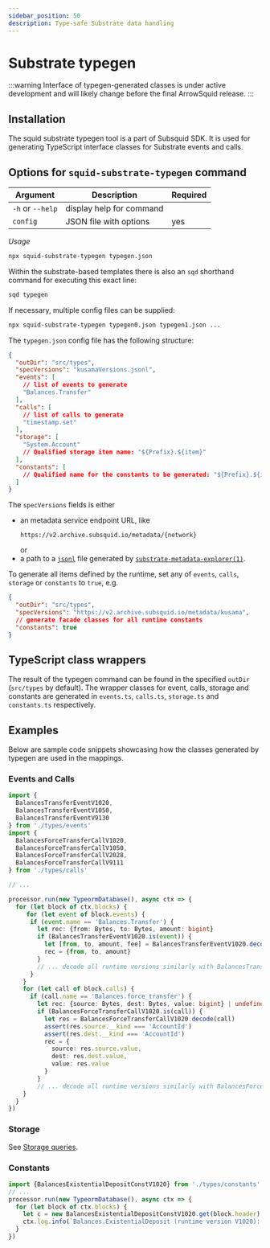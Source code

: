 ```yaml
---
sidebar_position: 50
description: Type-safe Substrate data handling
---
```


# Substrate typegen

:::warning
Interface of typegen-generated classes is under active development and will likely change before the final ArrowSquid release.
:::

## Installation

The squid substrate typegen tool is a part of Subsquid SDK. It is used for generating TypeScript interface classes for Substrate events and calls.

## Options for `squid-substrate-typegen` command

| Argument         | Description              | Required |
| ---------------- | ------------------------ | -------- |
| `-h` or `--help` | display help for command |          |
| `config`         | JSON file with options   | yes      |

*Usage*

```bash
npx squid-substrate-typegen typegen.json
```

Within the substrate-based templates there is also an `sqd` shorthand command for executing this exact line:

```bash
sqd typegen
```

If necessary, multiple config files can be supplied:
```bash
npx squid-substrate-typegen typegen0.json typegen1.json ...
```

The `typegen.json` config file has the following structure:
```json
{
  "outDir": "src/types",
  "specVersions": "kusamaVersions.jsonl",
  "events": [
    // list of events to generate
    "Balances.Transfer"
  ],
  "calls": [
    // list of calls to generate
    "timestamp.set"
  ],
  "storage": [
    "System.Account"
    // Qualified storage item name: "${Prefix}.${item}"
  ],
  "constants": [
    // Qualified name for the constants to be generated: "${Prefix}.${item}"
  ]
}
```
The `specVersions` fields is either
 - an metadata service endpoint URL, like
   ```
   https://v2.archive.subsquid.io/metadata/{network}
   ```
   or
 - a path to a [`jsonl`](https://jsonlines.org) file generated by [`substrate-metadata-explorer(1)`](https://github.com/subsquid/squid-sdk/tree/master/substrate/substrate-metadata-explorer).


To generate all items defined by the runtime, set any of `events`, `calls`, `storage` or `constants` to `true`, e.g.

```json
{
  "outDir": "src/types",
  "specVersions": "https://v2.archive.subsquid.io/metadata/kusama",
  // generate facade classes for all runtime constants
  "constants": true
}
```

## TypeScript class wrappers

The result of the typegen command can be found in the specified `outDir` (`src/types` by default). The wrapper classes for event, calls, storage and constants are generated in `events.ts`, `calls.ts`, `storage.ts` and `constants.ts` respectively.

## Examples

Below are sample code snippets showcasing how the classes generated by typegen are used in the mappings.

### Events and Calls

```typescript
import {
  BalancesTransferEventV1020,
  BalancesTransferEventV1050,
  BalancesTransferEventV9130
} from './types/events'
import {
  BalancesForceTransferCallV1020,
  BalancesForceTransferCallV1050,
  BalancesForceTransferCallV2028,
  BalancesForceTransferCallV9111
} from './types/calls'

// ...

processor.run(new TypeormDatabase(), async ctx => {
  for (let block of ctx.blocks) {
     for (let event of block.events) {
      if (event.name == 'Balances.Transfer') {
        let rec: {from: Bytes, to: Bytes, amount: bigint}
        if (BalancesTransferEventV1020.is(event)) {
          let [from, to, amount, fee] = BalancesTransferEventV1020.decode(event)
          rec = {from, to, amount}
        }
        // ... decode all runtime versions similarly with BalancesTransferEventVXXXX.is/.decode
      }
    }
    for (let call of block.calls) {
      if (call.name == 'Balances.force_transfer') {
        let rec: {source: Bytes, dest: Bytes, value: bigint} | undefined
        if (BalancesForceTransferCallV1020.is(call)) {
          let res = BalancesForceTransferCallV1020.decode(call)
          assert(res.source.__kind === 'AccountId')
          assert(res.dest.__kind === 'AccountId')
          rec = {
            source: res.source.value,
            dest: res.dest.value,
            value: res.value
          }
        }
        // ... decode all runtime versions similarly with BalancesForceTransferCallVXXXX.is/.decode
    }
  }
})
```

### Storage

See [Storage queries](../storage-state-calls).

### Constants

```typescript
import {BalancesExistentialDepositConstV1020} from './types/constants'
// ...
processor.run(new TypeormDatabase(), async ctx => {
  for (let block of ctx.blocks) {
    let c = new BalancesExistentialDepositConstV1020.get(block.header)
    ctx.log.info(`Balances.ExistentialDeposit (runtime version V1020): ${c}`)
  }
})
```
